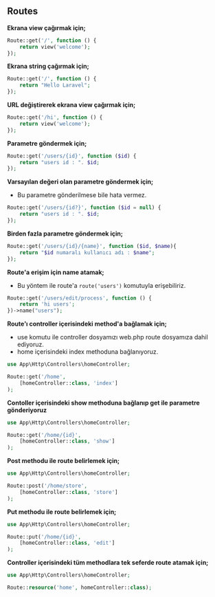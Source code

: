## Routes

**Ekrana view çağırmak için;**

```php
Route::get('/', function () {
    return view('welcome');
});
```

**Ekrana string çağırmak için;**

```php
Route::get('/', function () {
    return "Hello Laravel";
});
```

**URL değiştirerek ekrana view çağırmak için;**

```php
Route::get('/hi', function () {
    return view('welcome');
});
```

**Parametre göndermek için;**

```php
Route::get('/users/{id}', function ($id) {
    return "users id : ". $id;
});
```

**Varsayılan değeri olan parametre göndermek için;**

- Bu parametre gönderilmese bile hata vermez.

```php
Route::get('/users/{id?}', function ($id = null) {
    return "users id : ". $id;
});
```

**Birden fazla parametre göndermek için;**

```php
Route::get('/users/{id}/{name}', function ($id, $name){
    return "$id numaralı kullanıcı adı : $name";
});
```

**Route'a erişim için name atamak;**

- Bu yöntem ile route'a `route('users')` komutuyla erişebiliriz.

```php
Route::get('/users/edit/process', function () {
    return 'hi users';
})->name("users");
```

**Route'ı controller içerisindeki method'a bağlamak için;**

- use komutu ile controller dosyamızı web.php route dosyamıza dahil ediyoruz.
- home içerisindeki index methoduna bağlanıyoruz.

```php
use App\Http\Controllers\homeController;

Route::get('/home',
    [homeController::class, 'index']
);
```

**Contoller içerisindeki show methoduna bağlanıp get ile parametre gönderiyoruz**

```php
use App\Http\Controllers\homeController;

Route::get('/home/{id}',
    [homeController::class, 'show']
);
```

**Post methodu ile route belirlemek için;**

```php
use App\Http\Controllers\homeController;

Route::post('/home/store',
    [homeController::class, 'store']
);
```

**Put methodu ile route belirlemek için;**

```php
use App\Http\Controllers\homeController;

Route::put('/home/{id}',
    [homeController::class, 'edit']
);
```

**Controller içerisindeki tüm methodlara tek seferde route atamak için;**

```php
use App\Http\Controllers\homeController;

Route::resource('home', homeController::class);
```
